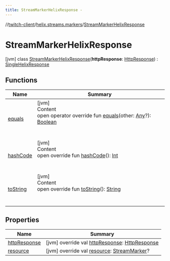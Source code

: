 ```yaml
---
title: StreamMarkerHelixResponse -
---
```

//[twitch-client](../../index.md)/[helix.streams.markers](../index.md)/[StreamMarkerHelixResponse](index.md)



# StreamMarkerHelixResponse  
 [jvm] class [StreamMarkerHelixResponse](index.md)(**httpResponse**: [HttpResponse]()) : [SingleHelixResponse](../../helix.http.model/-single-helix-response/index.md)   


## Functions  
  
|  Name|  Summary| 
|---|---|
| [equals](https://kotlinlang.org/api/latest/jvm/stdlib/kotlin/-any/equals.html)| [jvm]  <br>Content  <br>open operator override fun [equals](https://kotlinlang.org/api/latest/jvm/stdlib/kotlin/-any/equals.html)(other: [Any](https://kotlinlang.org/api/latest/jvm/stdlib/kotlin/-any/index.html)?): [Boolean](https://kotlinlang.org/api/latest/jvm/stdlib/kotlin/-boolean/index.html)  <br><br><br>
| [hashCode](https://kotlinlang.org/api/latest/jvm/stdlib/kotlin/-any/hash-code.html)| [jvm]  <br>Content  <br>open override fun [hashCode](https://kotlinlang.org/api/latest/jvm/stdlib/kotlin/-any/hash-code.html)(): [Int](https://kotlinlang.org/api/latest/jvm/stdlib/kotlin/-int/index.html)  <br><br><br>
| [toString](https://kotlinlang.org/api/latest/jvm/stdlib/kotlin/-any/to-string.html)| [jvm]  <br>Content  <br>open override fun [toString](https://kotlinlang.org/api/latest/jvm/stdlib/kotlin/-any/to-string.html)(): [String](https://kotlinlang.org/api/latest/jvm/stdlib/kotlin/-string/index.html)  <br><br><br>


## Properties  
  
|  Name|  Summary| 
|---|---|
| [httpResponse](index.md#helix.streams.markers/StreamMarkerHelixResponse/httpResponse/#/PointingToDeclaration/)|  [jvm] override val [httpResponse](index.md#helix.streams.markers/StreamMarkerHelixResponse/httpResponse/#/PointingToDeclaration/): [HttpResponse]()   <br>
| [resource](index.md#helix.streams.markers/StreamMarkerHelixResponse/resource/#/PointingToDeclaration/)|  [jvm] override val [resource](index.md#helix.streams.markers/StreamMarkerHelixResponse/resource/#/PointingToDeclaration/): [StreamMarker](../../helix.streams.markers.model/-stream-marker/index.md)?   <br>

